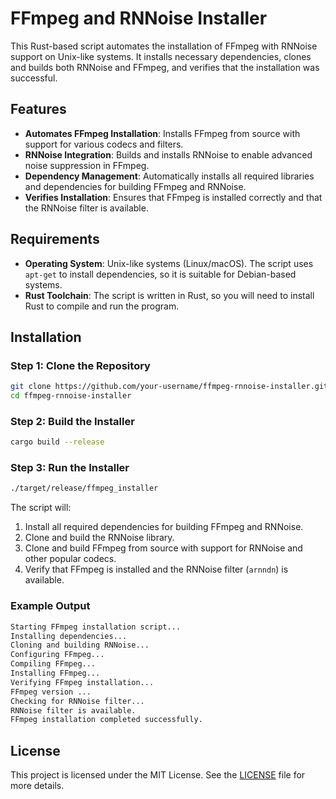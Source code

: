 
# FFmpeg and RNNoise Installer

This Rust-based script automates the installation of FFmpeg with RNNoise support on Unix-like systems. It installs necessary dependencies, clones and builds both RNNoise and FFmpeg, and verifies that the installation was successful.

## Features

- **Automates FFmpeg Installation**: Installs FFmpeg from source with support for various codecs and filters.
- **RNNoise Integration**: Builds and installs RNNoise to enable advanced noise suppression in FFmpeg.
- **Dependency Management**: Automatically installs all required libraries and dependencies for building FFmpeg and RNNoise.
- **Verifies Installation**: Ensures that FFmpeg is installed correctly and that the RNNoise filter is available.

## Requirements

- **Operating System**: Unix-like systems (Linux/macOS). The script uses `apt-get` to install dependencies, so it is suitable for Debian-based systems.
- **Rust Toolchain**: The script is written in Rust, so you will need to install Rust to compile and run the program.

## Installation

### Step 1: Clone the Repository

```bash
git clone https://github.com/your-username/ffmpeg-rnnoise-installer.git
cd ffmpeg-rnnoise-installer
```

### Step 2: Build the Installer

```bash
cargo build --release
```

### Step 3: Run the Installer

```bash
./target/release/ffmpeg_installer
```

The script will:

1. Install all required dependencies for building FFmpeg and RNNoise.
2. Clone and build the RNNoise library.
3. Clone and build FFmpeg from source with support for RNNoise and other popular codecs.
4. Verify that FFmpeg is installed and the RNNoise filter (`arnndn`) is available.

### Example Output

```bash
Starting FFmpeg installation script...
Installing dependencies...
Cloning and building RNNoise...
Configuring FFmpeg...
Compiling FFmpeg...
Installing FFmpeg...
Verifying FFmpeg installation...
FFmpeg version ...
Checking for RNNoise filter...
RNNoise filter is available.
FFmpeg installation completed successfully.
```

## License

This project is licensed under the MIT License. See the [LICENSE](LICENSE) file for more details.
